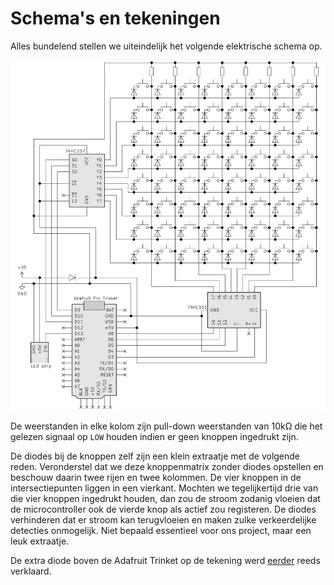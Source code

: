 # Schema's en tekeningen

Alles bundelend stellen we uiteindelijk het volgende elektrische schema op.

![buttonschematics](../assets/images/project/buttonschematics.png "schema")

De weerstanden in elke kolom zijn pull-down weerstanden van 10kΩ die het gelezen signaal op `LOW` houden indien er geen knoppen ingedrukt zijn.

De diodes bij de knoppen zelf zijn een klein extraatje met de volgende reden. Veronderstel dat we deze knoppenmatrix zonder diodes opstellen en beschouw daarin twee rijen en twee kolommen. De vier knoppen in de intersectiepunten liggen in een vierkant. Mochten we tegelijkertijd drie van die vier knoppen ingedrukt houden, dan zou de stroom zodanig vloeien dat de microcontroller ook de vierde knop als actief zou registeren. De diodes verhinderen dat er stroom kan terugvloeien en maken zulke verkeerdelijke detecties onmogelijk. Niet bepaald essentieel voor ons project, maar een leuk extraatje.

De extra diode boven de Adafruit Trinket op de tekening werd [eerder](../Project/06.html) reeds verklaard.
